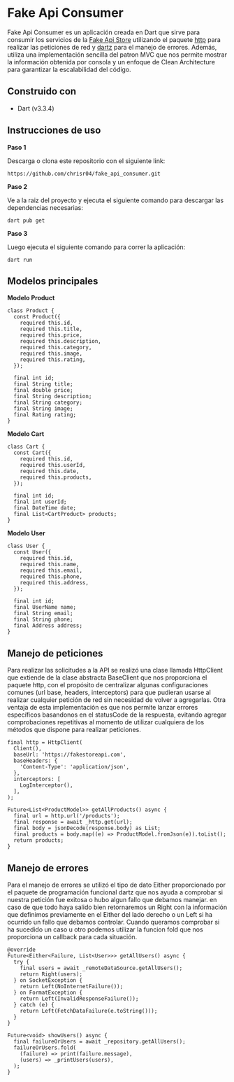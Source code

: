 # Fake Api Consumer
Fake Api Consumer es un aplicación creada en Dart que sirve para consumir los servicios de la [Fake Api Store](https://fakestoreapi.com/) utilizando el paquete [http](https://pub.dev/packages/http) para realizar las peticiones de red y [dartz](https://pub.dev/packages/dartz) para el manejo de errores. Además, utiliza una implementación sencilla del patron MVC que nos permite mostrar la información obtenida por consola y un enfoque de Clean Architecture para garantizar la escalabilidad del código.

## Construido con

- Dart (v3.3.4)

## Instrucciones de uso

**Paso 1**

Descarga o clona este repositorio con el siguiente link:

```
https://github.com/chrisr04/fake_api_consumer.git
```

**Paso 2**

Ve a la raiz del proyecto y ejecuta el siguiente comando para descargar las dependencias necesarias: 

```
dart pub get 
```

**Paso 3**

Luego ejecuta el siguiente comando para correr la aplicación:

```
dart run
```

## Modelos principales

**Modelo Product**

```
class Product {
  const Product({
    required this.id,
    required this.title,
    required this.price,
    required this.description,
    required this.category,
    required this.image,
    required this.rating,
  });

  final int id;
  final String title;
  final double price;
  final String description;
  final String category;
  final String image;
  final Rating rating;
}
```

**Modelo Cart**

```
class Cart {
  const Cart({
    required this.id,
    required this.userId,
    required this.date,
    required this.products,
  });

  final int id;
  final int userId;
  final DateTime date;
  final List<CartProduct> products;
}
```

**Modelo User**

```
class User {
  const User({
    required this.id,
    required this.name,
    required this.email,
    required this.phone,
    required this.address,
  });

  final int id;
  final UserName name;
  final String email;
  final String phone;
  final Address address;
}
```

## Manejo de peticiones
Para realizar las solicitudes a la API se realizó una clase llamada HttpClient que extiende de la clase abstracta BaseClient que nos proporciona el paquete http, con el propósito de centralizar algunas configuraciones comunes (url base, headers, interceptors) para que pudieran usarse al realizar cualquier petición de red sin necesidad de volver a agregarlas. Otra ventaja de esta implementación es que nos permite lanzar errores específicos basandonos en el statusCode de la respuesta, evitando agregar comprobaciones repetitivas al momento de utilizar cualquiera de los métodos que dispone para realizar peticiones.

```
final http = HttpClient(
  Client(),
  baseUrl: 'https://fakestoreapi.com',
  baseHeaders: {
    'Content-Type': 'application/json',
  },
  interceptors: [
    LogInterceptor(),
  ],
);

Future<List<ProductModel>> getAllProducts() async {
  final url = http.url('/products');
  final response = await _http.get(url);
  final body = jsonDecode(response.body) as List;
  final products = body.map((e) => ProductModel.fromJson(e)).toList();
  return products;
}
```

## Manejo de errores
Para el manejo de errores se utilizó el tipo de dato Either proporcionado por el paquete de programación funcional dartz que nos ayuda a comprobar si nuestra petición fue exitosa o hubo algun fallo que debamos manejar. en caso de que todo haya salido bien retornaremos un Right con la información que definimos previamente en el Either del lado derecho o un Left si ha ocurrido un fallo que debamos controlar. Cuando queramos comprobar si ha sucedido un caso u otro podemos utilizar la funcion fold que nos proporciona un callback para cada situación.

```
@override
Future<Either<Failure, List<User>>> getAllUsers() async {
  try {
    final users = await _remoteDataSource.getAllUsers();
    return Right(users);
  } on SocketException {
    return Left(NoInternetFailure());
  } on FormatException {
    return Left(InvalidResponseFailure());
  } catch (e) {
    return Left(FetchDataFailure(e.toString()));
  }
}

Future<void> showUsers() async {
  final failureOrUsers = await _repository.getAllUsers();
  failureOrUsers.fold(
    (failure) => print(failure.message),
    (users) => _printUsers(users),
  );
}
```

